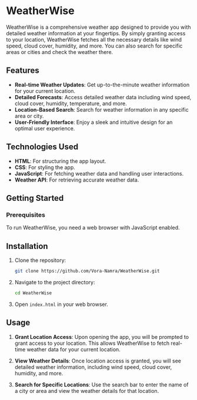 # WeatherWise

WeatherWise is a comprehensive weather app designed to provide you with detailed weather information at your fingertips. By simply granting access to your location, WeatherWise fetches all the necessary details like wind speed, cloud cover, humidity, and more. You can also search for specific areas or cities and check the weather there.

## Features

- **Real-time Weather Updates**: Get up-to-the-minute weather information for your current location.
- **Detailed Forecasts**: Access detailed weather data including wind speed, cloud cover, humidity, temperature, and more.
- **Location-Based Search**: Search for weather information in any specific area or city.
- **User-Friendly Interface**: Enjoy a sleek and intuitive design for an optimal user experience.

## Technologies Used

- **HTML**: For structuring the app layout.
- **CSS**: For styling the app.
- **JavaScript**: For fetching weather data and handling user interactions.
- **Weather API**: For retrieving accurate weather data.

## Getting Started

### Prerequisites

To run WeatherWise, you need a web browser with JavaScript enabled.

## Installation

1. Clone the repository:
    ```sh
    git clone https://github.com/Vora-Namra/WeatherWise.git
    ```

2. Navigate to the project directory:
    ```sh
    cd WeatherWise
    ```

3. Open `index.html` in your web browser.

## Usage

1. **Grant Location Access**: Upon opening the app, you will be prompted to grant access to your location. This allows WeatherWise to fetch real-time weather data for your current location.

2. **View Weather Details**: Once location access is granted, you will see detailed weather information, including wind speed, cloud cover, humidity, and more.

3. **Search for Specific Locations**: Use the search bar to enter the name of a city or area and view the weather details for that location.



